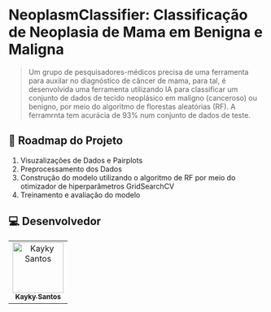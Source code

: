 # NeoplasmClassifier: Classificação de Neoplasia de Mama em Benigna e Maligna

> Um grupo de pesquisadores-médicos precisa de uma ferramenta para auxilar no diagnóstico de câncer de mama, para tal, é desenvolvida uma ferramenta utilizando IA para classificar um conjunto de dados de tecido neoplásico em maligno (canceroso) ou benigno, por meio do algoritmo de florestas aleatórias (RF). A ferramrnta tem acurácia de 93% num conjunto de dados de teste.

## 🚧 Roadmap do Projeto

1. Visuzalizações de Dados e Pairplots
2. Preprocessamento dos Dados
3. Construção do modelo utilizando o algoritmo de RF por meio do otimizador de hiperparâmetros GridSearchCV
4. Treinamento e avaliação do modelo

##  💻 Desenvolvedor

<table>
  <tr>
    <td align="center">
      <a href="https://www.linkedin.com/in/kayky-dias/">
        <img src="https://avatars.githubusercontent.com/u/75142111?v=4" width="100px;" alt="Kayky Santos"/><br>
        <sub>
          <b>Kayky Santos</b>
        </sub>
      </a>
    </td>
  </tr>
</table>
